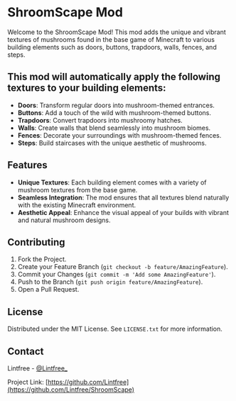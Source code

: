 # ShroomScape Mod

Welcome to the ShroomScape Mod!
This mod adds the unique and vibrant textures of mushrooms found in the base game of Minecraft
to various building elements such as doors, buttons, trapdoors, walls, fences, and steps.

## This mod will automatically apply the following textures to your building elements:

- **Doors**: Transform regular doors into mushroom-themed entrances.
- **Buttons**: Add a touch of the wild with mushroom-themed buttons.
- **Trapdoors**: Convert trapdoors into mushroomy hatches.
- **Walls**: Create walls that blend seamlessly into mushroom biomes.
- **Fences**: Decorate your surroundings with mushroom-themed fences.
- **Steps**: Build staircases with the unique aesthetic of mushrooms.

## Features

- **Unique Textures**: Each building element comes with a variety of mushroom textures from the base game.
- **Seamless Integration**: The mod ensures that all textures blend naturally with the existing Minecraft environment.
- **Aesthetic Appeal**: Enhance the visual appeal of your builds with vibrant and natural mushroom designs.

## Contributing

1. Fork the Project.
2. Create your Feature Branch (`git checkout -b feature/AmazingFeature`).
3. Commit your Changes (`git commit -m 'Add some AmazingFeature'`).
4. Push to the Branch (`git push origin feature/AmazingFeature`).
5. Open a Pull Request.

## License

Distributed under the MIT License. See `LICENSE.txt` for more information.

## Contact

Lintfree - [@Lintfree_](https://x.com/Lintfree_)

Project Link: [https://github.com/Lintfree](https://github.com/Lintfree/ShroomScape)